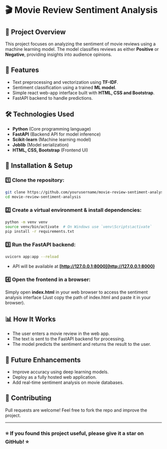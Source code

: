 # 🎬 Movie Review Sentiment Analysis

## 📌 Project Overview

This project focuses on analyzing the sentiment of movie reviews using a machine learning model. The model classifies reviews as either **Positive** or **Negative**, providing insights into audience opinions.

## 🚀 Features

- Text preprocessing and vectorization using **TF-IDF**.
- Sentiment classification using a trained **ML model**.
- Simple react web-app interface built with **HTML, CSS and Bootstrap**.
- FastAPI backend to handle predictions.

## 🛠️ Technologies Used

- **Python** (Core programming language)
- **FastAPI** (Backend API for model inference)
- **Scikit-learn** (Machine learning model)
- **Joblib** (Model serialization)
- **HTML, CSS, Bootstrap** (Frontend UI)

## 🔧 Installation & Setup

### 1️⃣ Clone the repository:

```bash
git clone https://github.com/yourusername/movie-review-sentiment-analysis.git
cd movie-review-sentiment-analysis
```

### 2️⃣ Create a virtual environment & install dependencies:

```bash
python -m venv venv
source venv/bin/activate  # On Windows use `venv\Scripts\activate`
pip install -r requirements.txt
```

### 3️⃣ Run the FastAPI backend:

```bash
uvicorn app:app --reload
```

- API will be available at **[http://127.0.0.1:8000](http://127.0.0.1:8000)**

### 4️⃣ Open the frontend in a browser:

Simply open **index.html** in your web browser to access the sentiment analysis interface (Just copy the path of index.html and paste it in your browser).

## 📊 How It Works

- The user enters a movie review in the web app.
- The text is sent to the FastAPI backend for processing.
- The model predicts the sentiment and returns the result to the user.

## 📌 Future Enhancements

- Improve accuracy using deep learning models.
- Deploy as a fully hosted web application.
- Add real-time sentiment analysis on movie databases.

## 🤝 Contributing

Pull requests are welcome! Feel free to fork the repo and improve the project.

---

### ⭐ If you found this project useful, please give it a star on GitHub! ⭐

